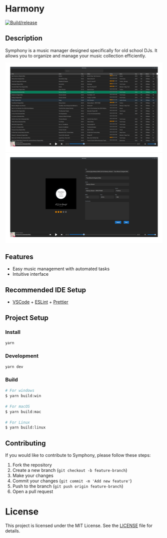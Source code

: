 # Harmony

[![Build/release](https://github.com/jvegaf/harmony/actions/workflows/build.yml/badge.svg)](https://github.com/jvegaf/harmony/actions/workflows/build.yml)

## Description

Symphony is a music manager designed specifically for old school DJs. It allows you to organize and manage your music collection efficiently.

![harmony main](./img/harmony1.png) ![harmony track edition](./img/harmony2.png)

## Features

- Easy music management with automated tasks
- Intuitive interface

## Recommended IDE Setup

- [VSCode](https://code.visualstudio.com/) + [ESLint](https://marketplace.visualstudio.com/items?itemName=dbaeumer.vscode-eslint) + [Prettier](https://marketplace.visualstudio.com/items?itemName=esbenp.prettier-vscode)

## Project Setup

### Install

```bash
yarn
```

### Development

```bash
yarn dev
```

### Build

```bash
# For windows
$ yarn build:win

# For macOS
$ yarn build:mac

# For Linux
$ yarn build:linux
```

## Contributing

If you would like to contribute to Symphony, please follow these steps:

1. Fork the repository
2. Create a new branch (`git checkout -b feature-branch`)
3. Make your changes
4. Commit your changes (`git commit -m 'Add new feature'`)
5. Push to the branch (`git push origin feature-branch`)
6. Open a pull request

# License

This project is licensed under the MIT License. See the [LICENSE](LICENSE) file for details.
